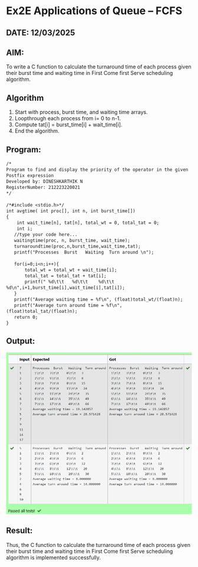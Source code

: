 # Ex2E Applications of Queue – FCFS
## DATE: 12/03/2025
## AIM:
To write a C function to calculate the turnaround time of each process given their burst time and waiting time in First Come first Serve scheduling algorithm.
## Algorithm
1.	Start with process, burst time, and waiting time arrays.
2.	Loopthrough each process from i= 0 to n-1.
3.	Compute tat[i] = burst_time[i] + wait_time[i].
4.	End the algorithm.   

## Program:
```
/*
Program to find and display the priority of the operator in the given Postfix expression
Developed by: DINESHKARTHIK N
RegisterNumber: 212223220021  
*/

/*#include <stdio.h>*/
int avgtime( int proc[], int n, int burst_time[]) 
{
    int wait_time[n], tat[n], total_wt = 0, total_tat = 0;
    int i;
   //type your code here...
   waitingtime(proc, n, burst_time, wait_time);
   turnaroundtime(proc,n,burst_time,wait_time,tat);
   printf("Processes  Burst   Waiting  Turn around \n");
   
   for(i=0;i<n;i++){
       total_wt = total_wt + wait_time[i];
       total_tat = total_tat + tat[i];
       printf(" %d\t\t   %d\t\t    %d\t\t   %d\n",i+1,burst_time[i],wait_time[i],tat[i]);
   }
   printf("Average waiting time = %f\n", (float)total_wt/(float)n);
   printf("Average turn around time = %f\n", (float)total_tat/(float)n);
   return 0;
}
```

## Output:
![1748751175190](image/Ex10-Applications-of-Queue-FCFS/1748751175190.png)

## Result:
Thus, the C function to calculate the turnaround time of each process given their burst time and waiting time in First Come first Serve scheduling algorithm is implemented successfully.
